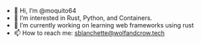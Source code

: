 - 👋 Hi, I’m @moquito64
- 👀 I’m interested in Rust, Python, and Containers.
- 🌱 I’m currently working on learning web frameworks using rust
- 📫 How to reach me: sblanchette@wolfandcrow.tech

<!---
moquito64/moquito64 is a ✨ special ✨ repository because its `README.md` (this file) appears on your GitHub profile.
You can click the Preview link to take a look at your changes.
--->

